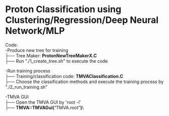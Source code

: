 # Proton Classification using Clustering/Regression/Deep Neural Network/MLP

Code:<br/>
-Produce new tree for training\
├── Tree Maker: **ProtonNewTreeMakerX.C** \
├── Run "./1_create_tree.sh" to execute the code
 
-Run training process\
├── Training/classification code: **TMVAClassification.C** \
├── Choose the classification methods and execute the training process by "./2_run_training.sh" 

-TMVA GUI\
├── Open the TMVA GUI by 'root -l'\
├── **TMVA::TMVAGui(**“TMVA.root”**)**\



